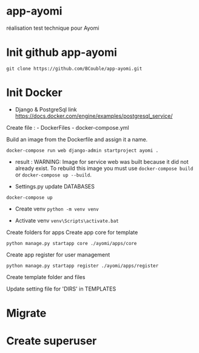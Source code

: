 # app-ayomi
réalisation test technique pour Ayomi

# Init github app-ayomi
`git clone https://github.com/BCouble/app-ayomi.git`

# Init Docker

- Django & PostgreSql
link
https://docs.docker.com/engine/examples/postgresql_service/

Create file :
    - DockerFiles
    - docker-compose.yml

Build an image from the Dockerfile and assign it a name.

`docker-compose run web django-admin startproject ayomi .`

- result : WARNING: Image for service web was built because it did not already exist. To rebuild this image you must use `docker-compose build` or `docker-compose up --build`.

- Settings.py update DATABASES

`docker-compose up`

-  Create venv
`python -m venv venv`

-  Activate venv
`venv\Scripts\activate.bat`

Create folders for apps
Create app core for template

`python manage.py startapp core ./ayomi/apps/core`

Create app register for user management

`python manage.py startapp register ./ayomi/apps/register`

Create template folder and files

Update setting file for 'DIRS' in TEMPLATES

# Migrate

# Create superuser



